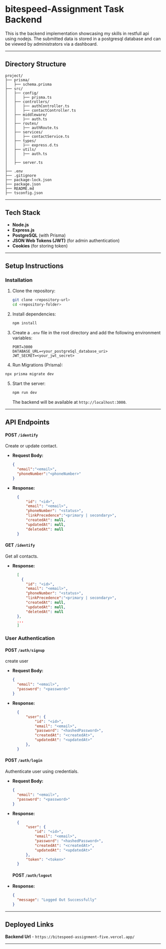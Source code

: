 # bitespeed-Assignment Task Backend

This is the backend implementation showcasing my skills in restfull api using nodejs. The submitted data is stored in a postgresql database and can be viewed by administrators via a dashboard.

---

## Directory Structure

```
project/
├── prisma/
│   ├── schema.prisma
├── src/
│   ├── config/
│   │   ├── prisma.ts
│   ├── controllers/
│   │   ├── authController.ts
│   │   ├── contactController.ts
│   ├── middleware/
│   │   ├── auth.ts
│   ├── routes/
│   │   ├── authRoute.ts
│   ├── services/
│   │   ├── contactService.ts
│   ├── types/
│   │   ├── express.d.ts
│   ├── utils/
│   │   ├── auth.ts
│   │ 
│   ├── server.ts
│
├── .env
├── .gitignore
├── package-lock.json
├── package.json
├── README.md
├── tsconfig.json
```

---


## Tech Stack

- **Node.js**
- **Express.js**
- **PostgreSQL** (with Prisma)
- **JSON Web Tokens (JWT)** (for admin authentication)
- **Cookies** (for storing token)

---

## Setup Instructions


### Installation

1. Clone the repository:
   ```bash
   git clone <repository-url>
   cd <repository-folder>
   ```

2. Install dependencies:
   ```bash
   npm install
   ```

3. Create a `.env` file in the root directory and add the following environment variables:
   ```env
   PORT=3000
   DATABASE_URL=<your_postgreSql_database_uri>
   JWT_SECRET=<your_jwt_secret>
   ```
   
4.  Run Migrations (Prisma):
   ```bash
   npx prisma migrate dev
   ```

5. Start the server:
   ```bash
   npm run dev
   ```
   The backend will be available at `http://localhost:3000`.

---

## API Endpoints

#### POST `/identify`
Create or update contact.

- **Request Body:**
  ```json
  {
    "email":"<email>",
    "phoneNumber":"<phoneNumber>"
  }
  ```

- **Response:**
  ```json
    {
        "id": "<id>",
        "email": "<email>",
        "phoneNumber": "<status>",
        "linkPrecedence":"<primary | secondary>",
        "createdAt": null,
        "updatedAt": null,
        "deletedAt": null
    }
  ```
#### GET `/identify`
Get all contacts.

- **Response:**
  ```json
    [
      {
        "id": "<id>",
        "email": "<email>",
        "phoneNumber": "<status>",
        "linkPrecedence":"<primary | secondary>",
        "createdAt": null,
        "updatedAt": null,
        "deletedAt": null
    },
    ...
    ]
  ```


### User Authentication

#### POST `/auth/signup`
create user

- **Request Body:**
  ```json
  {
    "email": "<email>",
    "password": "<password>"
  }
  ```

- **Response:**
  ```json
    {
        "user": {
            "id": "<id>",
            "email": "<email>",
            "password": "<hashedPassword>",
            "createdAt": "<createdAt>",
            "updatedAt": "<updatedAt>"
        },
    }
  ```

#### POST `/auth/login`
Authenticate user using credentials.

- **Request Body:**
  ```json
  {
    "email": "<email>",
    "password": "<password>"
  }
  ```

- **Response:**
  ```json
    {
        "user": {
            "id": "<id>",
            "email": "<email>",
            "password": "<hashedPassword>",
            "createdAt": "<createdAt>",
            "updatedAt": "<updatedAt>"
        },
        "token": "<token>"
    }
  ```

  #### POST `/auth/logout`

- **Response:**
  ```json
  {
    "message": "Logged Out Successfully"
  }
  ```

---

## Deployed Links

**Backend Url** -  `https://bitespeed-assignment-five.vercel.app/`

---

